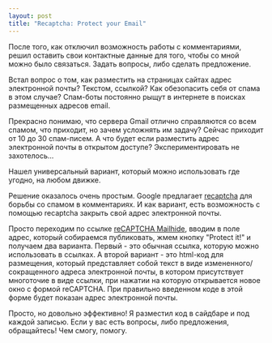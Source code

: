 ```yaml
--- 
layout: post
title: "Recaptcha: Protect your Email"
---
```

После того, как отключил возможность работы с комментариями, решил оставить свои контактные данные для того, чтобы со мной можно было связаться. Задать вопросы, либо сделать предложение.

Встал вопрос о том, как разместить на страницах сайтах адрес электронной почты? Текстом, ссылкой? Как обезопасить себя от спама в этом случае? Спам-боты постоянно рыщут в интернете в поисках размещенных адресов email. 

Прекрасно понимаю, что сервера Gmail отлично справляются со всем спамом, что приходит, но зачем усложнять им задачу? Сейчас приходит от 10 до 30 спам-писем. А что будет если разместить адрес электронной почты в открытом доступе? Экспериментировать не захотелось...

Нашел универсальный вариант, который можно использовать где угодно, на любом движке.

<!--more-->

Решение оказалось очень простым. Google предлагает <a href="http://www.google.com/recaptcha">recaptcha</a> для борьбы со спамом в комментариях. И как вариант, есть возможность с помощью recaptcha закрыть свой адрес электронной почты.

Просто переходим по ссылке <a href="http://www.google.com/recaptcha/mailhide/">reCAPTCHA Mailhide</a>, вводим в поле адрес, который собираемся публиковать, жмем кнопку "Protect it!" и получаем два варианта. Первый - это обычная ссылка, которую можно использовать в ссылках. А второй вариант - это html-код для размещения, который представляет собой текст в виде измененного/сокращенного адреса электронной почты, в котором присутствует многоточие в виде ссылки, при нажатии на которую открывается новое окно с формой reCAPTCHA. При правильно введенном коде в этой форме будет показан адрес электронной почты.

Просто, но довольно эффективно! Я разместил код в сайдбаре и под каждой записью. Если у вас есть вопросы, либо предложения, обращайтесь! Чем смогу, помогу.
